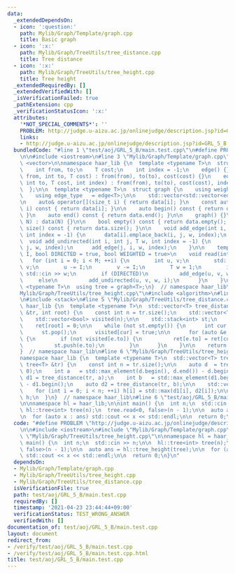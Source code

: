 ```yaml
---
data:
  _extendedDependsOn:
  - icon: ':question:'
    path: Mylib/Graph/Template/graph.cpp
    title: Basic graph
  - icon: ':x:'
    path: Mylib/Graph/TreeUtils/tree_distance.cpp
    title: Tree distance
  - icon: ':x:'
    path: Mylib/Graph/TreeUtils/tree_height.cpp
    title: Tree height
  _extendedRequiredBy: []
  _extendedVerifiedWith: []
  _isVerificationFailed: true
  _pathExtension: cpp
  _verificationStatusIcon: ':x:'
  attributes:
    '*NOT_SPECIAL_COMMENTS*': ''
    PROBLEM: http://judge.u-aizu.ac.jp/onlinejudge/description.jsp?id=GRL_5_B
    links:
    - http://judge.u-aizu.ac.jp/onlinejudge/description.jsp?id=GRL_5_B
  bundledCode: "#line 1 \"test/aoj/GRL_5_B/main.test.cpp\"\n#define PROBLEM \"http://judge.u-aizu.ac.jp/onlinejudge/description.jsp?id=GRL_5_B\"\
    \n\n#include <iostream>\n#line 3 \"Mylib/Graph/Template/graph.cpp\"\n#include\
    \ <vector>\n\nnamespace haar_lib {\n  template <typename T>\n  struct edge {\n\
    \    int from, to;\n    T cost;\n    int index = -1;\n    edge() {}\n    edge(int\
    \ from, int to, T cost) : from(from), to(to), cost(cost) {}\n    edge(int from,\
    \ int to, T cost, int index) : from(from), to(to), cost(cost), index(index) {}\n\
    \  };\n\n  template <typename T>\n  struct graph {\n    using weight_type = T;\n\
    \    using edge_type   = edge<T>;\n\n    std::vector<std::vector<edge<T>>> data;\n\
    \n    auto& operator[](size_t i) { return data[i]; }\n    const auto& operator[](size_t\
    \ i) const { return data[i]; }\n\n    auto begin() const { return data.begin();\
    \ }\n    auto end() const { return data.end(); }\n\n    graph() {}\n    graph(int\
    \ N) : data(N) {}\n\n    bool empty() const { return data.empty(); }\n    int\
    \ size() const { return data.size(); }\n\n    void add_edge(int i, int j, T w,\
    \ int index = -1) {\n      data[i].emplace_back(i, j, w, index);\n    }\n\n  \
    \  void add_undirected(int i, int j, T w, int index = -1) {\n      add_edge(i,\
    \ j, w, index);\n      add_edge(j, i, w, index);\n    }\n\n    template <size_t\
    \ I, bool DIRECTED = true, bool WEIGHTED = true>\n    void read(int M) {\n   \
    \   for (int i = 0; i < M; ++i) {\n        int u, v;\n        std::cin >> u >>\
    \ v;\n        u -= I;\n        v -= I;\n        T w = 1;\n        if (WEIGHTED)\
    \ std::cin >> w;\n        if (DIRECTED)\n          add_edge(u, v, w, i);\n   \
    \     else\n          add_undirected(u, v, w, i);\n      }\n    }\n  };\n\n  template\
    \ <typename T>\n  using tree = graph<T>;\n}  // namespace haar_lib\n#line 2 \"\
    Mylib/Graph/TreeUtils/tree_height.cpp\"\n#include <algorithm>\n#line 2 \"Mylib/Graph/TreeUtils/tree_distance.cpp\"\
    \n#include <stack>\n#line 5 \"Mylib/Graph/TreeUtils/tree_distance.cpp\"\n\nnamespace\
    \ haar_lib {\n  template <typename T>\n  std::vector<T> tree_distance(const tree<T>\
    \ &tr, int root) {\n    const int n = tr.size();\n    std::vector<T> ret(n);\n\
    \    std::vector<bool> visited(n);\n\n    std::stack<int> st;\n    st.push(root);\n\
    \    ret[root] = 0;\n\n    while (not st.empty()) {\n      int cur = st.top();\n\
    \      st.pop();\n      visited[cur] = true;\n\n      for (auto &e : tr[cur])\
    \ {\n        if (not visited[e.to]) {\n          ret[e.to] = ret[cur] + e.cost;\n\
    \          st.push(e.to);\n        }\n      }\n    }\n\n    return ret;\n  }\n\
    }  // namespace haar_lib\n#line 6 \"Mylib/Graph/TreeUtils/tree_height.cpp\"\n\n\
    namespace haar_lib {\n  template <typename T>\n  std::vector<T> tree_height(const\
    \ tree<T> &tr) {\n    const int n = tr.size();\n\n    auto d  = tree_distance(tr,\
    \ 0);\n    int a   = std::max_element(d.begin(), d.end()) - d.begin();\n    auto\
    \ d1 = tree_distance(tr, a);\n    int b   = std::max_element(d1.begin(), d1.end())\
    \ - d1.begin();\n    auto d2 = tree_distance(tr, b);\n\n    std::vector<T> h(n);\n\
    \    for (int i = 0; i < n; ++i) h[i] = std::max(d1[i], d2[i]);\n\n    return\
    \ h;\n  }\n}  // namespace haar_lib\n#line 6 \"test/aoj/GRL_5_B/main.test.cpp\"\
    \n\nnamespace hl = haar_lib;\n\nint main() {\n  int n;\n  std::cin >> n;\n\n \
    \ hl::tree<int> tree(n);\n  tree.read<0, false>(n - 1);\n\n  auto ans = hl::tree_height(tree);\n\
    \n  for (auto x : ans) std::cout << x << std::endl;\n\n  return 0;\n}\n"
  code: "#define PROBLEM \"http://judge.u-aizu.ac.jp/onlinejudge/description.jsp?id=GRL_5_B\"\
    \n\n#include <iostream>\n#include \"Mylib/Graph/Template/graph.cpp\"\n#include\
    \ \"Mylib/Graph/TreeUtils/tree_height.cpp\"\n\nnamespace hl = haar_lib;\n\nint\
    \ main() {\n  int n;\n  std::cin >> n;\n\n  hl::tree<int> tree(n);\n  tree.read<0,\
    \ false>(n - 1);\n\n  auto ans = hl::tree_height(tree);\n\n  for (auto x : ans)\
    \ std::cout << x << std::endl;\n\n  return 0;\n}\n"
  dependsOn:
  - Mylib/Graph/Template/graph.cpp
  - Mylib/Graph/TreeUtils/tree_height.cpp
  - Mylib/Graph/TreeUtils/tree_distance.cpp
  isVerificationFile: true
  path: test/aoj/GRL_5_B/main.test.cpp
  requiredBy: []
  timestamp: '2021-04-23 23:44:44+09:00'
  verificationStatus: TEST_WRONG_ANSWER
  verifiedWith: []
documentation_of: test/aoj/GRL_5_B/main.test.cpp
layout: document
redirect_from:
- /verify/test/aoj/GRL_5_B/main.test.cpp
- /verify/test/aoj/GRL_5_B/main.test.cpp.html
title: test/aoj/GRL_5_B/main.test.cpp
---
```

